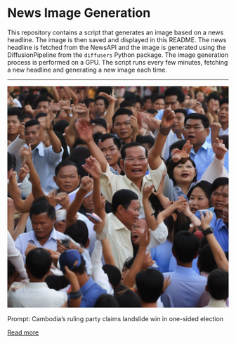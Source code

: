 # News Image Generation
This repository contains a script that generates an image based on a news headline. The image is then saved and displayed in this README.
The news headline is fetched from the NewsAPI and the image is generated using the DiffusionPipeline from the `diffusers` Python package. The image generation process is performed on a GPU.
The script runs every few minutes, fetching a new headline and generating a new image each time.

---

![Generated Image](image.png)

Prompt: Cambodia’s ruling party claims landslide win in one-sided election

[Read more](https://www.cnn.com/2023/07/23/asia/cambodia-election-result-landslide-intl/index.html)